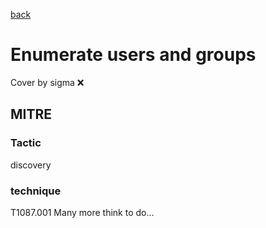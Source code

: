 [back](../index.md)
# Enumerate users and groups
Cover by sigma :x: 
## MITRE
### Tactic
discovery
### technique
T1087.001
Many more think to do...